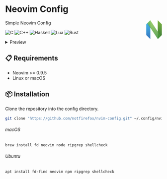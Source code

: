 # Neovim Config
<a href="https://neovim.io/" width="50px" align="right">
  <img src="./assets/nvim-logo.svg" width="50px" alt="Neovim Logo" align="right"/>
</a>

Simple Neovim Config

![C](https://img.shields.io/badge/c-%2300599C.svg?style=flat&logo=c&logoColor=white)
![C++](https://img.shields.io/badge/c++-%2300599C.svg?style=flat&logo=c%2B%2B&logoColor=white)
![Haskell](https://img.shields.io/badge/haskell-5e5086?style=flat&logo=haskell&logoColor=white)
![Lua](https://img.shields.io/badge/lua-%232C2D72.svg?style=flat&logo=lua&logoColor=white)
![Rust](https://img.shields.io/badge/rust-%23000000.svg?style=flat&logo=rust&logoColor=white)

<details>
  <summary>Preview</summary>
    <div align="center">
      <picture>
        <source media="(prefers-color-scheme: dark)" srcset="./assets/screenshot-dark.png" width="780px" alt="screenshot"/>
        <img src="./assets/screenshot-light.png" width="780px" alt="screenshot"/>
      </picture>
    </div>
</details>

## :clipboard: Requirements
- Neovim >= 0.9.5
- Linux or macOS

## :package: Installation
Clone the repository into the config directory.
```sh
git clone "https://github.com/notfirefox/nvim-config.git" ~/.config/nvim
```

###### macOS
```sh
brew install fd neovim node ripgrep shellcheck
```

###### Ubuntu
```sh
apt install fd-find neovim npm ripgrep shellcheck
```
